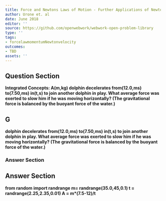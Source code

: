 ```yaml
---
title: Force and Newtons Laws of Motion - Further Applications of Newtons Law of Motion
author: Urone et. al
date: June 2018
editor: ''
source: https://github.com/openwebwork/webwork-open-problem-library
type: ''
tags:
- forcelawmomentumNewtonvelocity
outcomes:
- TBD
assets: ''
---
```


## Question Section 

<b>Integrated Concepts:<b> A(m,kg) dolphin decelerates from(12.0,ms) to(7.50,ms) in(t,s) to join another dolphin in play. What average force was exerted to slow him if he was moving horizontally? (The gravitational force is balanced by the buoyant force of the water.)

## G
dolphin decelerates from(12.0,ms) to(7.50,ms) in(t,s) to join another dolphin in play. What average force was exerted to slow him if he was moving horizontally? (The gravitational force is balanced by the buoyant force of the water.)
### Answer Section


## Answer Section

from random import randrange
m= randrange(35.0,45,0.1)
t = randrange(2.25,2.35,0.01)
A = m*(7.5-12)/t